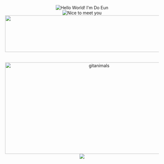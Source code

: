 <div align="center">
  
  <img src="https://readme-typing-svg.herokuapp.com?font=Indie+Flower&color=5eead4&size=30&center=true&lines=Hello+World+!&nbsp;+I'm+Do+Eun+˙ᵕ˙+♥︎+&nbsp;" alt="Hello World! I'm Do Eun" />
  
  <br>
  <img src="https://readme-typing-svg.herokuapp.com?font=Indie+Flower&color=bae6fd&size=30&center=true&lines=Nice+to+meet+you&nbsp;+´◡`+&nbsp;" alt="Nice to meet you" />
    <a href="https://github.com/devxb/gitanimals">
    <img src="https://render.gitanimals.org/lines/{doeuni}?pet-id=1" width="1000" height="120"/>
  </a>



 
</div>


<div align="center">
  
</div>
</div>
<br>
<br>
<div align="center">
  <a href="https://www.gitanimals.org/">
      <img
        src="https://render.gitanimals.org/guilds/708240072269124819/draw"
        width="600"
        height="300"
        alt="gitanimals"
      />
    </a>
  <a href="https://github.com/devxb/gitanimals">
    <img src="https://render.gitanimals.org/farms/{doeuni}"/>
  </a>
  


</div>

